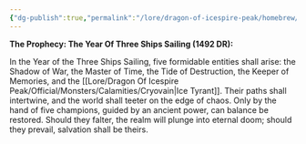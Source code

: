 ```yaml
---
{"dg-publish":true,"permalink":"/lore/dragon-of-icespire-peak/homebrew/the-prophecy/the-prophecy/"}
---
```


**The Prophecy: The Year Of Three Ships Sailing (1492 DR):**

In the Year of the Three Ships Sailing, five formidable entities shall arise: the Shadow of War, the Master of Time, the Tide of Destruction, the Keeper of Memories, and the [[Lore/Dragon Of Icespire Peak/Official/Monsters/Calamities/Cryovain\|Ice Tyrant]]. Their paths shall intertwine, and the world shall teeter on the edge of chaos. Only by the hand of five champions, guided by an ancient power, can balance be restored. Should they falter, the realm will plunge into eternal doom; should they prevail, salvation shall be theirs.